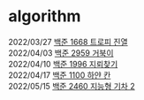 # algorithm

2022/03/27 [백준 1668 트로피 진열](https://www.acmicpc.net/problem/1668)  
2022/04/03 [백준 2959 거북이](https://www.acmicpc.net/problem/2959)  
2022/04/10 [백준 1996 지뢰찾기](https://www.acmicpc.net/problem/1996)  
2022/04/17 [백준 1100 하얀 칸](https://www.acmicpc.net/problem/1100)  
2022/05/15 [백준 2460 지능형 기차 2](https://www.acmicpc.net/problem/2460)
